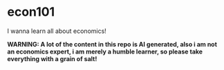 # econ101

I wanna learn all about economics!

**WARNING: A lot of the content in this repo is AI generated, also i am not an economics expert, i am merely a humble learner, so please take everything with a grain of salt!**
